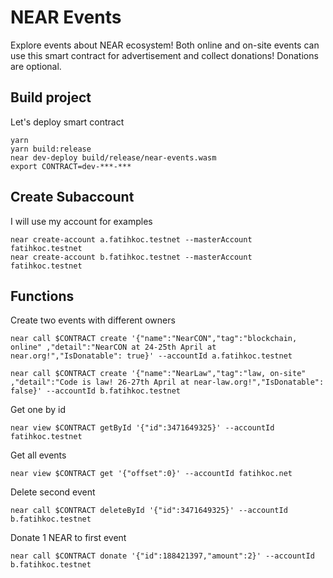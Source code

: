 # NEAR Events

Explore events about NEAR ecosystem! Both online and on-site events can use this smart contract for advertisement and collect donations! Donations are optional.

## Build project

Let's deploy smart contract

    yarn
    yarn build:release
    near dev-deploy build/release/near-events.wasm
    export CONTRACT=dev-***-***

## Create Subaccount

I will use my account for examples

    near create-account a.fatihkoc.testnet --masterAccount fatihkoc.testnet
    near create-account b.fatihkoc.testnet --masterAccount fatihkoc.testnet

## Functions

Create two events with different owners

    near call $CONTRACT create '{"name":"NearCON","tag":"blockchain, online" ,"detail":"NearCON at 24-25th April at near.org!","IsDonatable": true}' --accountId a.fatihkoc.testnet

    near call $CONTRACT create '{"name":"NearLaw","tag":"law, on-site" ,"detail":"Code is law! 26-27th April at near-law.org!","IsDonatable": false}' --accountId b.fatihkoc.testnet

Get one by id

    near view $CONTRACT getById '{"id":3471649325}' --accountId fatihkoc.testnet

Get all events

    near view $CONTRACT get '{"offset":0}' --accountId fatihkoc.net

Delete second event

    near call $CONTRACT deleteById '{"id":3471649325}' --accountId b.fatihkoc.testnet

Donate 1 NEAR to first event

    near call $CONTRACT donate '{"id":188421397,"amount":2}' --accountId b.fatihkoc.testnet